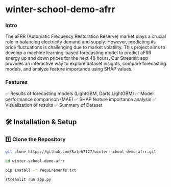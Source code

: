 # winter-school-demo-afrr

### Intro
The aFRR (Automatic Frequency Restoration Reserve) market plays a crucial role in balancing electricity demand and supply. However, predicting its price fluctuations is challenging due to market volatility. This project aims to develop a machine learning-based forecasting model to predict aFRR energy up and down prices for the next 48 hours. Our Streamlit app provides an interactive way to explore dataset insights, compare forecasting models, and analyze feature importance using SHAP values.

### Features 

✅  Results of forecasting models (LightGBM, Darts.LightGBM)
✅ Model performance comparison (MAE)
✅ SHAP feature importance analysis
✅ Visualization of results
✅ Summary of Dataset


## 🛠️ Installation & Setup

### **1️⃣ Clone the Repository**
```bash
git clone https://github.com/Saleh7127/winter-school-demo-afrr.git

cd winter-school-demo-afrr

pip install -r requirements.txt

streamlit run app.py
